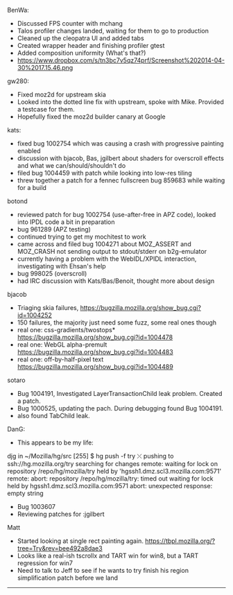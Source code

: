 BenWa:
* Discussed FPS counter with mchang
* Talos profiler changes landed, waiting for them to go to production
* Cleaned up the cleopatra UI and added tabs
* Created wrapper header and finishing profiler gtest
* Added composition uniformity (What's that?)
* https://www.dropbox.com/s/tn3bc7v5qz74prf/Screenshot%202014-04-30%2017.15.46.png




gw280:
* Fixed moz2d for upstream skia
* Looked into the dotted line fix with upstream, spoke with Mike. Provided a testcase for them.
* Hopefully fixed the moz2d builder canary at Google



kats:
* fixed bug 1002754 which was causing a crash with progressive painting enabled
* discussion with bjacob, Bas, jgilbert about shaders for overscroll effects and what we can/should/shouldn't do
* filed bug 1004459 with patch while looking into low-res tiling
* threw together a patch for a fennec fullscreen bug 859683 while waiting for a build



botond
* reviewed patch for bug 1002754 (use-after-free in APZ code), looked into IPDL code a bit in preparation
* bug 961289 (APZ testing)
* continued trying to get my mochitest to work
* came across and filed bug 1004271 about MOZ_ASSERT and MOZ_CRASH not sending output to stdout/stderr on b2g-emulator
* currently having a problem with the WebIDL/XPIDL interaction, investigating with Ehsan's help
* bug 998025 (overscroll)
* had IRC discussion with Kats/Bas/Benoit, thought more about design



bjacob
* Triaging skia failures, https://bugzilla.mozilla.org/show_bug.cgi?id=1004252
* 150 failures, the majority just need some fuzz, some real ones though
* real one: css-gradients/twostops* https://bugzilla.mozilla.org/show_bug.cgi?id=1004478
* real one: WebGL alpha-premult https://bugzilla.mozilla.org/show_bug.cgi?id=1004483
* real one: off-by-half-pixel text https://bugzilla.mozilla.org/show_bug.cgi?id=1004489




sotaro
* Bug 1004191, Investigated LayerTransactionChild leak problem. Created a patch.
* Bug 1000525, updating the pach. During debugging found Bug 1004191.
* also found TabChild leak.



DanG:
* This appears to be my life:



djg in ~/Mozilla/hg/src
[255] $ hg push -f try                                                                                                            ⤬
pushing to ssh://hg.mozilla.org/try
searching for changes
remote: waiting for lock on repository /repo/hg/mozilla/try held by 'hgssh1.dmz.scl3.mozilla.com:9571'
remote: abort: repository /repo/hg/mozilla/try: timed out waiting for lock held by hgssh1.dmz.scl3.mozilla.com:9571
abort: unexpected response: empty string


* Bug 1003607
* Reviewing patches for :jgilbert



Matt
* Started looking at single rect painting again. https://tbpl.mozilla.org/?tree=Try&rev=bee492a8dae3
* Looks like a real-ish tscrollx and TART win for win8, but a TART regression for win7
* Need to talk to Jeff to see if he wants to try finish his region simplification patch before we land

________________


